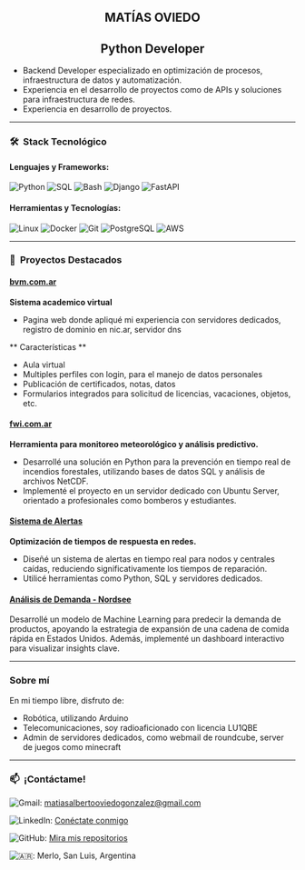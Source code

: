 <h2 align="center">
MATÍAS OVIEDO
</h2>

<h2 align="center">
Python Developer
</h2>

* Backend Developer especializado en optimización de procesos, infraestructura de datos y automatización.
* Experiencia en el desarrollo de proyectos como de APIs y soluciones para infraestructura de redes.
* Experiencia en desarrollo de proyectos.

---

### 🛠  Stack Tecnológico

#### **Lenguajes y Frameworks:**

![Python](https://img.shields.io/badge/-Python-3776AB?style=flat\&logo=python\&logoColor=white)
![SQL](https://img.shields.io/badge/-SQL-4479A1?style=flat\&logo=mysql\&logoColor=white)
![Bash](https://img.shields.io/badge/-Bash-4EAA25?style=flat\&logo=gnu-bash\&logoColor=white)
![Django](https://img.shields.io/badge/-Django-092E20?style=flat\&logo=django\&logoColor=white)
![FastAPI](https://img.shields.io/badge/-FastAPI-009688?style=flat\&logo=fastapi\&logoColor=white)

#### **Herramientas y Tecnologías:**

![Linux](https://img.shields.io/badge/-Linux-FCC624?style=flat\&logo=linux\&logoColor=black)
![Docker](https://img.shields.io/badge/-Docker-2496ED?style=flat\&logo=docker\&logoColor=white)
![Git](https://img.shields.io/badge/-Git-F05032?style=flat\&logo=git\&logoColor=white)
![PostgreSQL](https://img.shields.io/badge/-PostgreSQL-4169E1?style=flat\&logo=postgresql\&logoColor=white)
![AWS](https://img.shields.io/badge/-AWS-FF9900?style=flat\&logo=amazon-aws\&logoColor=white)

---

### 🚀  Proyectos Destacados

#### [bvm.com.ar](https://bvm.org.ar)

**Sistema academico virtual**
* Pagina web donde apliqué mi experiencia con servidores dedicados, registro de dominio en nic.ar, servidor dns

** Características **
* Aula virtual
* Multiples perfiles con login, para el manejo de datos personales
* Publicación de certificados, notas, datos
* Formularios integrados para solicitud de licencias, vacaciones, objetos, etc.

#### [fwi.com.ar](https://github.com/matiasoviedo28/fwi)

**Herramienta para monitoreo meteorológico y análisis predictivo.**

* Desarrollé una solución en Python para la prevención en tiempo real de incendios forestales, utilizando bases de datos SQL y análisis de archivos NetCDF.
* Implementé el proyecto en un servidor dedicado con Ubuntu Server, orientado a profesionales como bomberos y estudiantes.

#### [**Sistema de Alertas**](https://github.com/matiasoviedo28/sistema-alertas)

**Optimización de tiempos de respuesta en redes.**

* Diseñé un sistema de alertas en tiempo real para nodos y centrales caídas, reduciendo significativamente los tiempos de reparación.
* Utilicé herramientas como Python, SQL y servidores dedicados.

#### [**Análisis de Demanda - Nordsee**](https://github.com/matiasoviedo28/Proyecto_Final_Yelp)

Desarrollé un modelo de Machine Learning para predecir la demanda de productos, apoyando la estrategia de expansión de una cadena de comida rápida en Estados Unidos. Además, implementé un dashboard interactivo para visualizar insights clave.

---

### **Sobre mí**

En mi tiempo libre, disfruto de:
* Robótica, utilizando Arduino
* Telecomunicaciones, soy radioaficionado con licencia LU1QBE
* Admin de servidores dedicados, como webmail de roundcube, server de juegos como minecraft

---

### 📫  ¡Contáctame!

![Gmail](https://img.shields.io/badge/-Gmail-D14836?style=flat\&logo=gmail\&logoColor=white): [matiasalbertooviedogonzalez@gmail.com](mailto:matiasalbertooviedogonzalez@gmail.com)

![LinkedIn](https://img.shields.io/badge/-LinkedIn-0A66C2?style=flat\&logo=linkedin\&logoColor=white): [Conéctate conmigo](https://www.linkedin.com/in/matias-alberto-oviedo-gonzalez/)

![GitHub](https://img.shields.io/badge/-GitHub-181717?style=flat\&logo=github\&logoColor=white): [Mira mis repositorios](https://github.com/matiasoviedo28)

![🇦🇷](https://img.shields.io/badge/-Ubicación-1E90FF?style=flat\&logo=google-maps\&logoColor=white): Merlo, San Luis, Argentina
